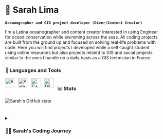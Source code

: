 # 🤿 Sarah Lima

**`Oceanographer and GIS project developer (Diver/Content Creator)`**

I'm a Latina oceanographer and content creator interested in using Engineer for ocean conservation while swimming across the seas. All coding projects are built from the ground up and focused on solving real-life problems with code. Here you will find projects I developed while a self-taught student using online resources but also projects related to GIS and social projects similar to the ones I handle on a daily basis as a GIS technician in France.

 
### 🧰 Languages and Tools

<img align="left" alt="R" width="30px" style="padding-right:10px;" src="https://cdn.jsdelivr.net/gh/devicons/devicon/icons/r/r-original.svg" />
<img align="left" alt="Python" width="30px" style="padding-right:10px;" src="https://cdn.jsdelivr.net/gh/devicons/devicon/icons/python/python-plain.svg" />
<img align="left" alt="C++" width="30px" style="padding-right:10px;" src="https://cdn.jsdelivr.net/gh/devicons/devicon/icons/cplusplus/cplusplus-line.svg" />
<img align="left" alt="GitHub" width="30px" style="padding-right:10px;" src="https://cdn.jsdelivr.net/gh/devicons/devicon/icons/github/github-original.svg" />

#

### 📊 Stats

![Sarah's GitHub stats](https://github-readme-stats.vercel.app/api?username=sarahamlima&show_icons=true&theme=gruvbox)

<!-- ![GitHub Streak](https://streak-stats.demolab.com?user=SarahAMLima&theme=gruvbox&border_radius=4.5) -->

#

<details>
 <summary><h3>👨‍💻 Sarah's Coding Journey</h3></summary>
   I started my coding journey as a curious oceanography student with a passion for learning everything I could about ocean conservation - recycling, conservation zones, and technologies. It all started with a C++ course and MATLAB where I learned to create models for ocean distribution of salinity and ocean circulation. All the while, I was teaching myself ArcGIS and QGIS with a dream of mapping the Brazilian coast, but soon I understood that the advance of programming languages and AI would change the way we work bringing enormous possibilities for ocean conservation. Now, I spend my days learning as much as I can about Machine Learning and Data Analysis with the objective of becoming the best Environmental Data Scientist I can be, and potentially working with great organizations such as the European Spatial Agency and NASA in the near future. 
